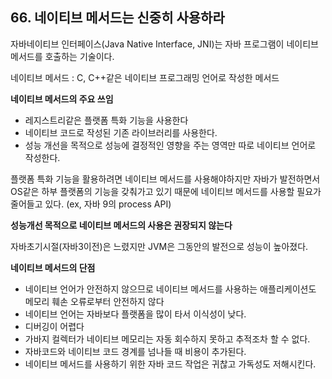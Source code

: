 ## 66. 네이티브 메서드는 신중히 사용하라

자바네이티브 인터페이스(Java Native Interface, JNI)는 자바 프로그램이 네이티브 메서드를 호출하는 기술이다.

네이티브 메서드 : C, C++같은 네이티브 프로그래밍 언어로 작성한 메서드

**네이티브 메서드의 주요 쓰임**

- 레지스트리같은 플랫폼 특화 기능을 사용한다
- 네이티브 코드로 작성된 기존 라이브러리를 사용한다.
- 성능 개선을 목적으로 성능에 결정적인 영향을 주는 영역만 따로 네이티브 언어로 작성한다.

플랫폼 특화 기능을 활용하려면 네이티브 메서드를 사용해야하지만 자바가 발전하면서 OS같은 하부 플랫폼의 기능을 갖춰가고 있기 때문에 네이티브 메서드를 사용할 필요가 줄어들고 있다. (ex, 자바 9의 process API)

**성능개선 목적으로 네이티브 메서드의 사용은 권장되지 않는다**

자바초기시절(자바3이전)은 느렸지만 JVM은 그동안의 발전으로 성능이 높아졌다.

**네이티브 메서드의 단점**

- 네이티브 언어가 안전하지 않으므로 네이티브 메서드를 사용하는 애플리케이션도 메모리 훼손 오류로부터 안전하지 않다
- 네이티브 언어는 자바보다 플랫폼을 많이 타서 이식성이 낮다.
- 디버깅이 어렵다
- 가바지 컬렉터가 네이티브 메모리는 자동 회수하지 못하고 추적조차 할 수 없다.
- 자바코드와 네이티브 코드 경계를 넘나들 때 비용이 추가된다.
- 네이티브 메서드를 사용하기 위한 자바 코드 작업은 귀찮고 가독성도 저해시킨다.